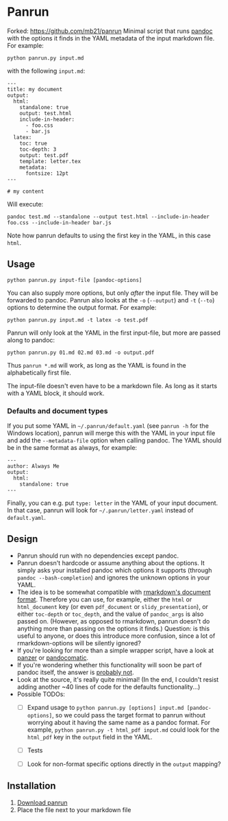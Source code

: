 # Panrun
Forked: https://github.com/mb21/panrun 
Minimal script that runs [pandoc](http://pandoc.org/) with the options it finds in the YAML metadata of the input markdown file. For example:

    python panrun.py input.md

with the following `input.md`:

    ---
    title: my document
    output:
      html:
        standalone: true
        output: test.html
        include-in-header:
          - foo.css
          - bar.js
      latex:
        toc: true
        toc-depth: 3
        output: test.pdf
        template: letter.tex
        metadata:
          fontsize: 12pt
    ---

    # my content

Will execute:

    pandoc test.md --standalone --output test.html --include-in-header foo.css --include-in-header bar.js

Note how panrun defaults to using the first key in the YAML, in this case `html`.


## Usage

    python panrun.py input-file [pandoc-options]

You can also supply more options, but only _after_ the input file. They will be forwarded to pandoc. Panrun also looks at the `-o` (`--output`) and `-t` (`--to`) options to determine the output format. For example:

    python panrun.py input.md -t latex -o test.pdf

Panrun will only look at the YAML in the first input-file, but more are passed along to pandoc:

    python panrun.py 01.md 02.md 03.md -o output.pdf

Thus `panrun *.md` will work, as long as the YAML is found in the alphabetically first file.

The input-file doesn't even have to be a markdown file. As long as it starts with a YAML block, it should work.


### Defaults and document types

If you put some YAML in `~/.panrun/default.yaml` (see `panrun -h` for the Windows location), panrun will merge this with the YAML in your input file and add the `--metadata-file` option when calling pandoc. The YAML should be in the same format as always, for example:

    ---
    author: Always Me
    output:
      html:
        standalone: true
    ---

Finally, you can e.g. put `type: letter` in the YAML of your input document. In that case, panrun will look for `~/.panrun/letter.yaml` instead of `default.yaml`.


## Design

- Panrun should run with no dependencies except pandoc.
- Panrun doesn't hardcode or assume anything about the options. It simply asks your installed pandoc which options it supports (through `pandoc --bash-completion`) and ignores the unknown options in your YAML.
- The idea is to be somewhat compatible with [rmarkdown's document format](https://bookdown.org/yihui/rmarkdown/output-formats.html). Therefore you can use, for example, either the `html` or `html_document` key (or even `pdf_document` or `slidy_presentation`), or either `toc-depth` or `toc_depth`, and the value of `pandoc_args` is also passed on. (However, as opposed to rmarkdown, panrun doesn't do anything more than passing on the options it finds.) Question: is this useful to anyone, or does this introduce more confusion, since a lot of rmarkdown-options will be silently ignored?
- If you're looking for more than a simple wrapper script, have a look at [panzer](https://github.com/msprev/panzer) or [pandocomatic](https://github.com/htdebeer/pandocomatic).
- If you're wondering whether this functionality will soon be part of pandoc itself, the answer is [probably not](https://github.com/jgm/pandoc/issues/4627#issuecomment-422108494).
- Look at the source, it's really quite minimal! (In the end, I couldn't resist adding another ~40 lines of code for the defaults functionality...)
- Possible TODOs:
  - [ ] Expand usage to `python panrun.py [options] input.md [pandoc-options]`, so we could pass the target format to panrun without worrying about it having the same name as a pandoc format. For example, `python panrun.py -t html_pdf input.md` could look for the `html_pdf` key in the `output` field in the YAML.
  - [ ] Tests
  - [ ] Look for non-format specific options directly in the `output` mapping?


## Installation

1. [Download panrun](https://raw.githubusercontent.com/mjcc/panrun/master/panrun.py)
2. Place the file next to your markdown file
